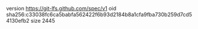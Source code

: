 version https://git-lfs.github.com/spec/v1
oid sha256:c33038fc6ca5babfa562422f6b93d2184b8a1cfa9fba730b259d7cd54130efb2
size 2445
